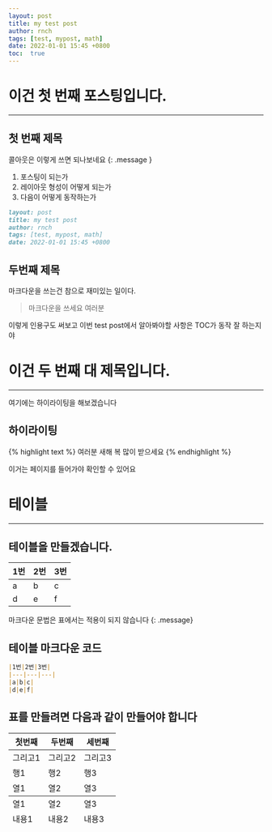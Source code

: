 ```yaml
---
layout: post
title: my test post
author: rnch
tags: [test, mypost, math]
date: 2022-01-01 15:45 +0800
toc:  true
---
```

# 이건 첫 번째 포스팅입니다.
---
## 첫 번째 제목
콜아웃은 이렇게 쓰면 되나보네요
{: .message }
1. 포스팅이 되는가
2. 레이아웃 형성이 어떻게 되는가
3. 다음이 어떻게 동작하는가  

```markdown
layout: post
title: my test post
author: rnch
tags: [test, mypost, math]
date: 2022-01-01 15:45 +0800
```
## 두번째 제목
마크다운을 쓰는건 참으로 재미있는 일이다.
> 마크다운을 쓰세요 여러분  

이렇게 인용구도 써보고 이번 test post에서 알아봐야할 사항은 TOC가 동작 잘 하는지야  
  

# 이건 두 번째 대 제목입니다.
---
여기에는 하이라이팅을 해보겠습니다  
## 하이라이팅
{% highlight text %}
여러분 새해 복 많이 받으세요
{% endhighlight %}

이거는 페이지를 들어가야 확인할 수 있어요  
  

# 테이블
---
## 테이블을 만들겠습니다.
|1번|2번|3번|  
|---|---|---|  
|a|b|c|  
|d|e|f|  
  
마크다운 문법은 표에서는 적용이 되지 않습니다
{: .message}
## 테이블 마크다운 코드
```markdown
|1번|2번|3번|  
|---|---|---|  
|a|b|c|  
|d|e|f|  
```  
## 표를 만들려면 다음과 같이 만들어야 합니다  
<table>
  <thead>
    <tr>
      <th>첫번째</th>
      <th>두번째</th>
      <th>세번째</th>
    </tr>
  </thead>
  <tfoot>
    <tr>
      <td>내용1</td>
      <td>내용2</td>
      <td>내용3</td>
    </tr>
  </tfoot>
  <tbody>
    <tr>
      <td>그리고1</td>
      <td>그리고2</td>
      <td>그리고3</td>
    </tr>
    <tr>
      <td>행1</td>
      <td>행2</td>
      <td>행3</td>
    </tr>
    <tr>
      <td>열1</td>
      <td>열2</td>
      <td>열3</td>
    </tr>
  <tfoot>
    <tr>
      <td>열1</td>
      <td>열2</td>
      <td>열3</td>
    </tr>
  </tfoot>
  </tbody>
</table>